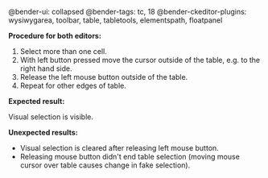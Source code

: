 @bender-ui: collapsed
@bender-tags: tc, 18
@bender-ckeditor-plugins: wysiwygarea, toolbar, table, tabletools, elementspath, floatpanel

**Procedure for both editors:**

1. Select more than one cell.
2. With left button pressed move the cursor outside of the table, e.g. to the right hand side.
3. Release the left mouse button outside of the table.
4. Repeat for other edges of table.

**Expected result:**

Visual selection is visible.

**Unexpected results:**

* Visual selection is cleared after releasing left mouse button.
* Releasing mouse button didn't end table selection (moving mouse cursor over table causes change in fake selection).
